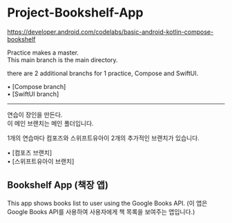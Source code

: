 # Project-Bookshelf-App
https://developer.android.com/codelabs/basic-android-kotlin-compose-bookshelf

Practice makes a master.   
This main branch is the main directory.   

there are 2 additional branchs for 1 practice, Compose and SwiftUI.   
   
• [Compose branch]   
• [SwiftUI branch]   


---

연습이 장인을 만든다.   
이 메인 브랜치는 메인 폴더입니다.

1개의 연습마다 컴포즈와 스위프트유아이 2개의 추가적인 브랜치가 있습니다.   
   
• [컴포즈 브랜치]   
• [스위프트유아이 브랜치]   


## Bookshelf App (책장 앱)
This app shows books list to user using the Google Books API. (이 앱은 Google Books API를 사용하여 사용자에게 책 목록을 보여주는 앱입니다.)


